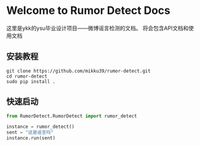 # Welcome to Rumor Detect Docs

这里是ykk的ysu毕业设计项目——微博谣言检测的文档。
将会包含API文档和使用文档

## 安装教程
```shell
git clone https://github.com/mikku39/rumor-detect.git
cd rumor-detect
sudo pip install .
```

## 快速启动
```python
from RumorDetect.RumorDetect import rumor_detect

instance = rumor_detect()
sent = "这是谣言吗"
instance.run(sent)
```